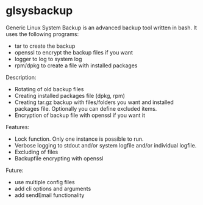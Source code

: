 # glsysbackup
Generic Linux System Backup is an advanced backup tool written in bash. It uses the following programs:
- tar to create the backup
- openssl to encrypt the backup files if you want
- logger to log to system log
- rpm/dpkg to create a file with installed packages


Description:
- Rotating of old backup files
- Creating installed packages file (dpkg, rpm)
- Creating tar.gz backup with files/folders you want and installed packages file. Optionally you can define excluded items.
- Encryption of backup file with openssl if you want it


Features:
- Lock function. Only one instance is possible to run.
- Verbose logging to stdout and/or system logfile and/or individual logfile.
- Excluding of files
- Backupfile encrypting with openssl


Future:
- use multiple config files
- add cli options and arguments
- add sendEmail functionality
